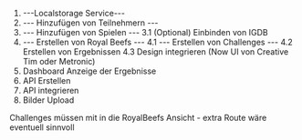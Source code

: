1. ---Localstorage Service---
2. --- Hinzufügen von Teilnehmern ---
3. --- Hinzufügen von Spielen ---
3.1 (Optional) Einbinden von IGDB
4. --- Erstellen von Royal Beefs ---
4.1 --- Erstellen von Challenges ---
4.2 Erstellen von Ergebnissen
4.3 Design integrieren (Now UI von Creative Tim oder Metronic)
5. Dashboard Anzeige der Ergebnisse
6. API Erstellen
7. API integrieren
8. Bilder Upload


Challenges müssen mit in die RoyalBeefs Ansicht - extra Route wäre eventuell sinnvoll